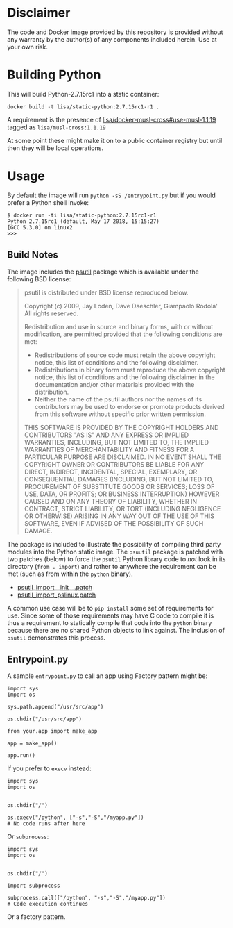 # Disclaimer

The code and Docker image provided by this repository is provided without any warranty by the author(s) of any components included herein. Use at your own risk.

# Building Python

This will build Python-2.7.15rc1 into a static container:

    docker build -t lisa/static-python:2.7.15rc1-r1 .

A requirement is the presence of [lisa/docker-musl-cross#use-musl-1.1.19](https://github.com/lisa/docker-musl-cross/tree/use-musl-1.1.19) tagged as `lisa/musl-cross:1.1.19`

At some point these might make it on to a public container registry but until then they will be local operations.

# Usage

By default the image will run `python -sS /entrypoint.py` but if you would prefer a Python shell invoke:

    $ docker run -ti lisa/static-python:2.7.15rc1-r1
    Python 2.7.15rc1 (default, May 17 2018, 15:15:27)
    [GCC 5.3.0] on linux2
    >>> 

## Build Notes

The image includes the [psutil](https://github.com/giampaolo/psutil) package which is available under the following BSD license:

> psutil is distributed under BSD license reproduced below.
> 
> Copyright (c) 2009, Jay Loden, Dave Daeschler, Giampaolo Rodola'
> All rights reserved.
> 
> Redistribution and use in source and binary forms, with or without modification,
> are permitted provided that the following conditions are met:
> 
>  * Redistributions of source code must retain the above copyright notice, this
>    list of conditions and the following disclaimer.
>  * Redistributions in binary form must reproduce the above copyright notice,
>    this list of conditions and the following disclaimer in the documentation
>    and/or other materials provided with the distribution.
>  * Neither the name of the psutil authors nor the names of its contributors
>    may be used to endorse or promote products derived from this software without
>    specific prior written permission.
> 
> THIS SOFTWARE IS PROVIDED BY THE COPYRIGHT HOLDERS AND CONTRIBUTORS "AS IS" AND
> ANY EXPRESS OR IMPLIED WARRANTIES, INCLUDING, BUT NOT LIMITED TO, THE IMPLIED
> WARRANTIES OF MERCHANTABILITY AND FITNESS FOR A PARTICULAR PURPOSE ARE
> DISCLAIMED. IN NO EVENT SHALL THE COPYRIGHT OWNER OR CONTRIBUTORS BE LIABLE FOR
> ANY DIRECT, INDIRECT, INCIDENTAL, SPECIAL, EXEMPLARY, OR CONSEQUENTIAL DAMAGES
> (INCLUDING, BUT NOT LIMITED TO, PROCUREMENT OF SUBSTITUTE GOODS OR SERVICES;
> LOSS OF USE, DATA, OR PROFITS; OR BUSINESS INTERRUPTION) HOWEVER CAUSED AND ON
> ANY THEORY OF LIABILITY, WHETHER IN CONTRACT, STRICT LIABILITY, OR TORT
> (INCLUDING NEGLIGENCE OR OTHERWISE) ARISING IN ANY WAY OUT OF THE USE OF THIS
> SOFTWARE, EVEN IF ADVISED OF THE POSSIBILITY OF SUCH DAMAGE.

The package is included to illustrate the possibility of compiling third party modules into the Python static image. The `psuutil` package is patched with two patches (below) to force the `psutil` Python library code to _not_ look in its directory (`from . import`) and rather to anywhere the requirement can be met (such as from within the `python` binary).
* [psutil_import__init__.patch](psutil_import__init__.patch)
* [psutil_import_pslinux.patch](psutil_import_pslinux.patch)

A common use case will be to `pip install` some set of requirements for use. Since some of those requirements may have C code to compile it is thus a requirement to statically compile that code into the `python` binary because there are no shared Python objects to link against. The inclusion of `psutil` demonstrates this process.

## Entrypoint.py

A sample `entrypoint.py` to call an app using Factory pattern might be:

    import sys
    import os

    sys.path.append("/usr/src/app")

    os.chdir("/usr/src/app")

    from your.app import make_app

    app = make_app()

    app.run()

If you prefer to `execv` instead:

    import sys
    import os


    os.chdir("/")

    os.execv("/python", ["-s","-S","/myapp.py"])
    # No code runs after here


Or `subprocess`:

    import sys
    import os


    os.chdir("/")

    import subprocess

    subprocess.call(["/python", "-s","-S","/myapp.py"])
    # Code execution continues

Or a factory pattern.
